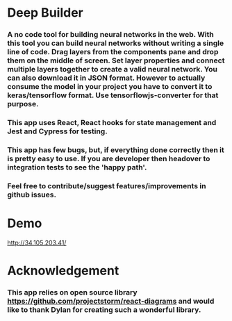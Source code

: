 # Deep Builder

### A no code tool for building neural networks in the web. With this tool you can build neural networks without writing a single line of code. Drag layers from the components pane and drop them on the middle of screen. Set layer properties and connect multiple layers together to create a valid neural network. You can also download it in JSON format. However to actually consume the model in your project you have to convert it to keras/tensorflow format. Use tensorflowjs-converter for that purpose. 

### This app uses React, React hooks for state management and Jest and Cypress for testing.

### This app has few bugs, but, if everything done correctly then it is pretty easy to use. If you are developer then headover to integration tests to see the 'happy path'. 
### Feel free to contribute/suggest features/improvements in github issues.

# Demo
http://34.105.203.41/

# Acknowledgement
### This app relies on open source library https://github.com/projectstorm/react-diagrams and would like to thank Dylan for creating such a wonderful library.
